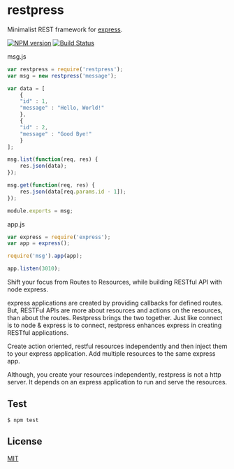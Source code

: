 restpress
=========
Minimalist REST framework for [express](http://expressjs.com/).

  [![NPM version](https://img.shields.io/npm/v/restpress.svg?style=flat)](https://www.npmjs.org/package/restpress)
  [![Build Status](https://img.shields.io/travis/palanik/restpress.svg?style=flat)](https://travis-ci.org/palanik/restpress)

msg.js
```js
var restpress = require('restpress');
var msg = new restpress('message');

var data = [
    {
	"id" : 1,
	"message" : "Hello, World!"
    },
    {
	"id" : 2,
	"message" : "Good Bye!"
    }
];

msg.list(function(req, res) {
	res.json(data);
});

msg.get(function(req, res) {
	res.json(data[req.params.id - 1]);
});

module.exports = msg;
```

app.js
```js
var express = require('express');
var app = express();

require('msg').app(app);

app.listen(3010);
```

Shift your focus from Routes to Resources, while building RESTful API with node express.

express applications are created by providing callbacks for defined routes.
But, RESTFul APIs are more about resources and actions on the resources, than about the routes. Restpress brings the two together. 
Just like connect is to node & express is to connect, restpress enhances express in creating RESTful applications.

Create action oriented, restful resources independently and then inject them to your express application.
Add multiple resources to the same express app.

Although, you create your resources independently, restpress is not a http server. It depends on an express application to run and serve the resources.

## Test

    $ npm test

## License

  [MIT](LICENSE)
